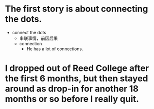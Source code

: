 # The first story is about connecting the dots.
- connect the dots
  - 串联事情，前因后果
  - connection 
    - He has a lot of connections.

# I dropped out of Reed College after the first 6 months, but then stayed around as drop-in for another 18 months or so before I really quit.

